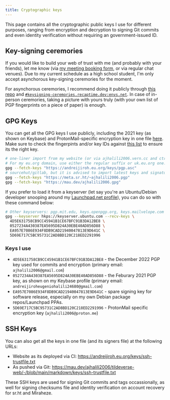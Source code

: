 ```yaml
---
title: Cryptographic keys
---
```

This page contains all the cryptographic public keys I use for different purposes, ranging from
encryption and decryption to signing Git commits and even identity verification without requiring
an government-issued ID.

## Key-signing ceremories

If you would like to build your web of trust with me (and probably with your friends), let me know
(via [my meeting booking form](https://coda.io/form/Schedule-a-meeting-with-ajhalili2006_deaLq2my-OX),
or via regular chat venues).
Due to my current schedule as a high school student, I'm only accept asynchorous key-signing ceremories
for the moment.

For asynchorous ceremories, I recommend doing it publicly through [this repo](https://go.recaptime.eu.org/keysigning-ceremory)
and [`#keysigning-ceremories.recaptime.dev:envs.net`](https://matrix.to/#/#keysigning-ceremories.recaptime.dev:envs.net). In case
of in-person ceremories, taking a picture with yours truly (with your own list of PGP fingerprints on a piece of paper) is enough.

## GPG Keys

You can get all the GPG keys I use publicly, including the 2021 key (as shown on Keybase) and
ProtonMail-specific encryption key in one file [here](./pgp.asc). Make sure to check the fingerpints
and/or key IDs against [this list]($keys-i-use) to ensure its the right key.

```bash
# one-liner import from my website (or via ajhalili2006.vern.cc and ctrl-c.club/~ajhalili2006)
# For my eu.org domain, use either the regular suffix or uk.eu.org one.
gpg --fetch-keys "https://andreijiroh.eu.org/keys/pgp.asc"
# sourcehut/gitlab, but it is advised to import latest keys and signatures from keyservers, listed below
gpg --fetch-keys "https://meta.sr.ht/~ajhalili2006.pgp"
gpg --fetch-keys "https://mau.dev/ajhalili2006.gpg"
```

If you prefer to load it from a keyserver (let say you're an Ubuntu/Debian developer snooping around my
[Launchpad.net profile](https://launchpad.net/~ajhalili2006)), you can do so with these command below:

```bash
# Other keyservers: pgp.mit.edu, keys.openpgp.org, keys.mailvelope.com
gpg --keyserver hkps://keyserver.ubuntu.com --recv-keys \
  4D5E631758CB9CC45941B1CE67BFC91B3DA12BE8 \
  0527234A430387EA5695D824A30EBE40AD856D88 \
  EA957E7086E934F8DB9CAD21940047813E9D641C \
  5D69E717C5BC95731C2AD8BD120C218ED2291996
```

### Keys I use

* `4D5E631758CB9CC45941B1CE67BFC91B3DA12BE8` - the December 2022 PGP key used for commits and encryption
(primary email: `ajhalili2006@gmail.com`)
* `0527234A430387EA5695D824A30EBE40AD856D88` - the Feburary 2021 PGP key, as shown on my Keybase profile
(primary email: `andreijiroheugeniohalili24680@gmail.com`)
* `EA957E7086E934F8DB9CAD21940047813E9D641C` - spare signing key for software release, especially on my own Debian package repos/Launchpad PPAs.
* `5D69E717C5BC95731C2AD8BD120C218ED2291996` - ProtonMail specific encryption key (`ajhalili2006@proton.me`)

## SSH Keys

You can also get all the keys in one file (and its signers file) at the following URLs:

* Website as its deployed via CI: <https://andreijiroh.eu.org/keys/ssh-trustfile.txt>
* As pushed via Git: <https://mau.dev/ajhalili2006/tildeverse-web/-/blob/main/markdown/keys/ssh-trustfile.txt>

These SSH keys are used for signing Git commits and tags occassionally, as well for signing checksums file and identity verification on
account recovery for sr.ht and Miraheze.
